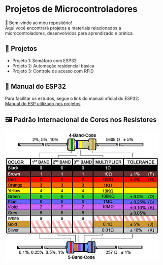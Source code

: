 # Projetos de Microcontroladores  
👋 Bem-vindo ao meu repositório!  
Aqui você encontrará projetos e materiais relacionados a microcontroladores, desenvolvidos para aprendizado e prática.

## 🚀 Projetos  
- Projeto 1: Semáforo com ESP32  
- Projeto 2: Automação residencial básica  
- Projeto 3: Controle de acesso com RFID 

## 📖 Manual do ESP32  
Para facilitar os estudos, segue o link do manual oficial do ESP32:  
[Manual do ESP utilizado nos projetos](https://github.com/mwbr7/microcontroladores-projetos/blob/main/arquivos-fundamentais/ESP32%20Basic%20Starter%20Kit%20Tutorial.pdf)  

## 🖼️ Padrão Internacional de Cores nos Resistores  
![ESP32](assets/cores-resistor.png)  

